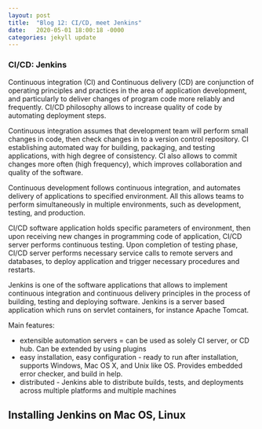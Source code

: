 ```yaml
---
layout: post
title:  "Blog 12: CI/CD, meet Jenkins"
date:   2020-05-01 18:00:18 -0000
categories: jekyll update
---
```


<h3>CI/CD: Jenkins</h3>

Continuous integration (CI) and Continuous delivery (CD) are conjunction of operating principles and practices in the area of application development, and particularly to deliver changes of program code more reliably and frequently. CI/CD philosophy allows to increase quality of code by automating deployment steps.

Continuous integration assumes that development team will perform small changes in code, then check changes in to a version control repository. CI establishing automated way for building, packaging, and testing applications, with high degree of consistency. CI also allows to commit changes more often (high frequency), which improves collaboration and quality of the software.

Continuous development follows continuous integration, and automates delivery of applications to specified environment. All this allows teams to perform simultaneously in multiple environments, such as development, testing, and production.

CI/CD software application holds specific parameters of environment, then upon receiving new changes in programming code of application, CI/CD server performs continuous testing. Upon completion of testing phase, CI/CD server performs necessary service calls to remote servers and databases, to deploy application and trigger necessary procedures and restarts.

Jenkins is one of the software applications that allows to implement continuous integration and continuous delivery principles in the process of building, testing and deploying software. Jenkins is a server based application which runs on servlet containers, for instance Apache Tomcat.

Main features:

  - extensible automation servers = can be used as solely CI server, or CD hub. Can be extended by using plugins
  - easy installation, easy configuration - ready to run after installation, supports Windows, Mac OS X, and Unix like OS. Provides embedded error checker, and build in help.
  - distributed - Jenkins able to distribute builds, tests, and deployments across multiple platforms and multiple machines

<h2>Installing Jenkins on Mac OS, Linux</h2>




[jekyll-docs]: https://jekyllrb.com/docs/home
[jekyll-gh]:   https://github.com/jekyll/jekyll
[jekyll-talk]: https://talk.jekyllrb.com/
